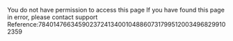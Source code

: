 You do not have permission to access this page If you have found this page in error, please contact support Reference:78401476634590237241340010488607317995120034968299102359